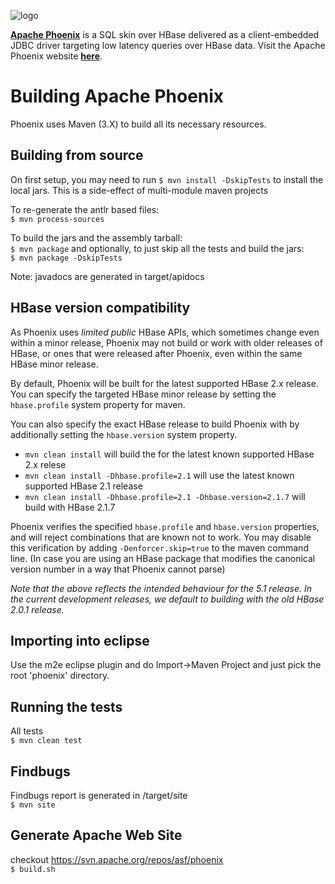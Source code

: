 <!--
Licensed to the Apache Software Foundation (ASF) under one or more
contributor license agreements.  See the NOTICE file distributed with
this work for additional information regarding copyright ownership.
The ASF licenses this file to You under the Apache License, Version 2.0
(the "License"); you may not use this file except in compliance with
the License.  You may obtain a copy of the License at

http://www.apache.org/licenses/LICENSE-2.0

Unless required by applicable law or agreed to in writing, software
distributed under the License is distributed on an "AS IS" BASIS,
WITHOUT WARRANTIES OR CONDITIONS OF ANY KIND, either express or implied.
See the License for the specific language governing permissions and
limitations under the License.
-->

![logo](http://phoenix.apache.org/images/logo.png)

<b>[Apache Phoenix](http://phoenix.apache.org/)</b> is a SQL skin over HBase delivered as a
client-embedded JDBC driver targeting low latency queries over HBase data. Visit the Apache
Phoenix website <b>[here](http://phoenix.apache.org/)</b>.


Building Apache Phoenix
========================

Phoenix uses Maven (3.X) to build all its necessary resources.

Building from source
--------------------

On first setup, you may need to run `$ mvn install -DskipTests`
to install the local jars. This is a side-effect of multi-module maven projects

To re-generate the antlr based files:  
`$ mvn process-sources`

To build the jars and the assembly tarball:  
`$ mvn package`
and optionally, to just skip all the tests and build the jars:  
`$ mvn package -DskipTests`

Note: javadocs are generated in target/apidocs

HBase version compatibility
---------------------------

As Phoenix uses *limited public* HBase APIs, which sometimes change even within a minor release,
Phoenix may not build or work with older releases of HBase, or ones that were released after
Phoenix, even within the same HBase minor release.

By default, Phoenix will be built for the latest supported HBase 2.x release. You can specify the
targeted HBase minor release by setting the `hbase.profile` system property for maven.

You can also specify the exact HBase release to build Phoenix with by additionally
setting the `hbase.version` system property.

 * `mvn clean install` will build the for the latest known supported HBase 2.x relese
 * `mvn clean install -Dhbase.profile=2.1` will use the latest known supported HBase 2.1 release
 * `mvn clean install -Dhbase.profile=2.1 -Dhbase.version=2.1.7` will build with HBase 2.1.7

Phoenix verifies the specified `hbase.profile` and `hbase.version` properties, and will reject
combinations that are known not to work. You may disable this verification by adding
`-Denforcer.skip=true` to the maven command line. (In case you are using an HBase package that
modifies the canonical version number in a way that Phoenix cannot parse)

*Note that the above reflects the intended behaviour for the 5.1 release. In the current
development releases, we default to building with the old HBase 2.0.1 release.*

Importing into eclipse
----------------------

Use the m2e eclipse plugin and do Import->Maven Project and just pick the root 'phoenix' directory.

Running the tests
-----------------

All tests  
`$ mvn clean test`

Findbugs
--------

Findbugs report is generated in /target/site  
`$ mvn site`

Generate Apache Web Site
------------------------

checkout https://svn.apache.org/repos/asf/phoenix  
`$ build.sh`
